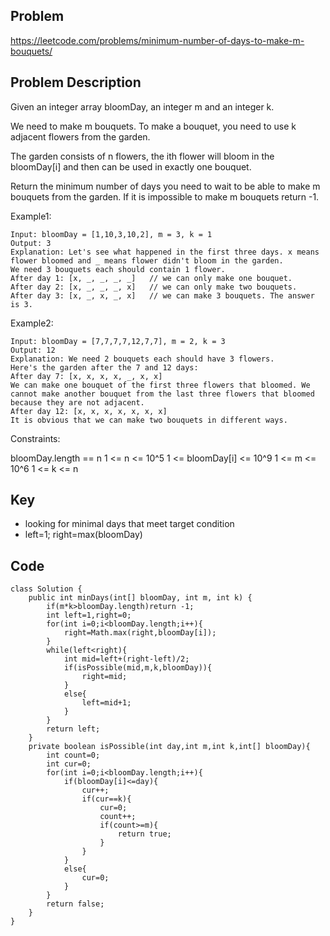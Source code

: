 ## Problem

https://leetcode.com/problems/minimum-number-of-days-to-make-m-bouquets/

## Problem Description

Given an integer array bloomDay, an integer m and an integer k.

We need to make m bouquets. To make a bouquet, you need to use k adjacent flowers from the garden.

The garden consists of n flowers, the ith flower will bloom in the bloomDay[i] and then can be used in exactly one bouquet.

Return the minimum number of days you need to wait to be able to make m bouquets from the garden. If it is impossible to make m bouquets return -1.

Example1:

```
Input: bloomDay = [1,10,3,10,2], m = 3, k = 1
Output: 3
Explanation: Let's see what happened in the first three days. x means flower bloomed and _ means flower didn't bloom in the garden.
We need 3 bouquets each should contain 1 flower.
After day 1: [x, _, _, _, _]   // we can only make one bouquet.
After day 2: [x, _, _, _, x]   // we can only make two bouquets.
After day 3: [x, _, x, _, x]   // we can make 3 bouquets. The answer is 3.
```

Example2:

```
Input: bloomDay = [7,7,7,7,12,7,7], m = 2, k = 3
Output: 12
Explanation: We need 2 bouquets each should have 3 flowers.
Here's the garden after the 7 and 12 days:
After day 7: [x, x, x, x, _, x, x]
We can make one bouquet of the first three flowers that bloomed. We cannot make another bouquet from the last three flowers that bloomed because they are not adjacent.
After day 12: [x, x, x, x, x, x, x]
It is obvious that we can make two bouquets in different ways.
```

Constraints:

bloomDay.length == n
1 <= n <= 10^5
1 <= bloomDay[i] <= 10^9
1 <= m <= 10^6
1 <= k <= n

## Key

- looking for minimal days that meet target condition
- left=1; right=max(bloomDay)

## Code

```
class Solution {
    public int minDays(int[] bloomDay, int m, int k) {
        if(m*k>bloomDay.length)return -1;
        int left=1,right=0;
        for(int i=0;i<bloomDay.length;i++){
            right=Math.max(right,bloomDay[i]);
        }
        while(left<right){
            int mid=left+(right-left)/2;
            if(isPossible(mid,m,k,bloomDay)){
                right=mid;
            }
            else{
                left=mid+1;
            }
        }
        return left;
    }
    private boolean isPossible(int day,int m,int k,int[] bloomDay){
        int count=0;
        int cur=0;
        for(int i=0;i<bloomDay.length;i++){
            if(bloomDay[i]<=day){
                cur++;
                if(cur==k){
                    cur=0;
                    count++;
                    if(count>=m){
                        return true;
                    }
                }
            }
            else{
                cur=0;
            }
        }
        return false;
    }
}
```
